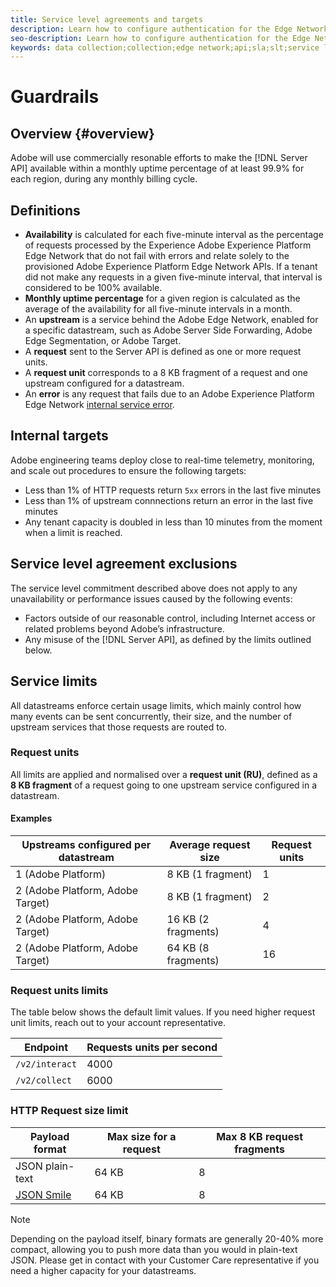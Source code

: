 ```yaml
---
title: Service level agreements and targets
description: Learn how to configure authentication for the Edge Network Server API
seo-description: Learn how to configure authentication for the Edge Network Server API
keywords: data collection;collection;edge network;api;sla;slt;service levels
---
```


# Guardrails

## Overview {#overview}

Adobe will use commercially resonable efforts to make the [!DNL Server API] available within a monthly uptime percentage of at least 99.9% for each region, during any monthly billing cycle.

## Definitions

* **Availability** is calculated for each five-minute interval as the percentage of requests processed by the Experience Adobe Experience Platform Edge Network that do not fail with errors and relate solely to the provisioned Adobe Experience Platform Edge Network APIs. If a tenant did not make any requests in a given five-minute interval, that interval is considered to be 100% available.
* **Monthly uptime percentage** for a given region is calculated as the average of the availability for all five-minute intervals in a month.
* An **upstream** is a service behind the Adobe Edge Network, enabled for a specific datastream, such as Adobe Server Side Forwarding, Adobe Edge Segmentation, or Adobe Target.
* A **request** sent to the Server API is defined as one or more request units.
* A **request unit** corresponds to a 8 KB fragment of a request and one upstream configured for a datastream.
* An **error** is any request that fails due to an Adobe Experience Platform Edge Network [internal service error](error-handling.md).

## Internal targets

Adobe engineering teams deploy close to real-time telemetry, monitoring, and scale out procedures to ensure the following targets:

* Less than 1% of HTTP requests return `5xx` errors in the last five minutes
* Less than 1% of upstream connnections return an error in the last five minutes
* Any tenant capacity is doubled in less than 10 minutes from the moment when a limit is reached.

## Service level agreement exclusions

The service level commitment described above does not apply to any unavailability or performance issues caused by the following events:

* Factors outside of our reasonable control, including Internet access or related problems beyond Adobe’s infrastructure.
* Any misuse of the [!DNL Server API], as defined by the limits outlined below.

## Service limits

All datastreams enforce certain usage limits, which mainly control how many events can be sent concurrently, their size, and the number of upstream services that those requests are routed to.

### Request units

All limits are applied and normalised over a **request unit (RU)**, defined as a **8 KB fragment** of a request going to one upstream service configured in a datastream.

#### Examples

| Upstreams configured per datastream | Average request size | Request units |
| --- | --- | --- |
| 1 (Adobe Platform) | 8 KB (1 fragment) | 1 |
| 2 (Adobe Platform, Adobe Target) | 8 KB (1 fragment)  | 2 |
| 2 (Adobe Platform, Adobe Target) | 16 KB (2 fragments)  | 4 |
| 2 (Adobe Platform, Adobe Target) | 64 KB (8 fragments)  | 16 |

### Request units limits

The table below shows the default limit values. If you need higher request unit limits, reach out to your account representative.

| Endpoint | Requests units per second |
| --- | --- |
| `/v2/interact` | 4000 |
| `/v2/collect` | 6000 |


### HTTP Request size limit

| Payload format | Max size for a request | Max 8 KB request fragments |
| --- | --- | --- |
| JSON plain-text | 64 KB | 8 |
| [JSON Smile](https://github.com/FasterXML/smile-format-specification) | 64 KB | 8 |


>[!NOTE]
>
>Depending on the payload itself, binary formats are generally 20-40% more compact, allowing you to push more data than you would in plain-text JSON. Please get in contact with your Customer Care representative if you need a higher capacity for your datastreams.

